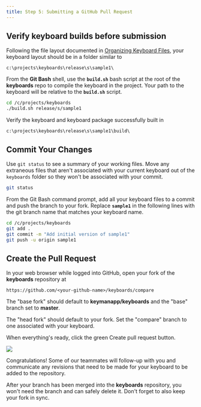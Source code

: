 ```yaml
---
title: Step 5: Submitting a GitHub Pull Request
---
```

  
## Verify keyboard builds before submission

Following the file layout documented in [Organizing Keyboard
Files](step-0), your keyboard layout should be in a folder similar
to

``` none
c:\projects\keyboards\release\s\sample1\
```

From the **Git Bash** shell, use the **`build.sh`** bash script at the
root of the **keyboards** repo to compile the keyboard in the project.
Your path to the keyboard will be relative to the **`build.sh`** script.

``` bash
cd /c/projects/keyboards
./build.sh release/s/sample1
```

Verify the keyboard and keyboard package successfully built in

``` none
c:\projects\keyboards\release\s\sample1\build\
```

## Commit Your Changes

Use `git status` to see a summary of your working files. Move any
extraneous files that aren't associated with your current keyboard out
of the `keyboards` folder so they won't be associated with your commit.

``` bash
git status
```

From the Git Bash command prompt, add all your keyboard files to a
commit and push the branch to your fork. Replace **`sample1`** in the
following lines with the git branch name that matches your keyboard
name.

``` bash
cd /c/projects/keyboards
git add .
git commit -m "Add initial version of sample1"
git push -u origin sample1
```

## Create the Pull Request

In your web browser while logged into GitHub, open your fork of the
**keyboards** repository at

``` none
https://github.com/<your-github-name>/keyboards/compare
```

The "base fork" should default to **keymanapp/keyboards** and the "base"
branch set to **master**.

The "head fork" should default to your fork. Set the "compare" branch to
one associated with your keyboard.

When everything's ready, click the green Create
pull request button.

![](/cdn/dev/img/developer/keyboards/comparing-changes.png)

Congratulations! Some of our teammates will follow-up with you and
communicate any revisions that need to be made for your keyboard to be
added to the repository.

After your branch has been merged into the **keyboards** repository, you
won't need the branch and can safely delete it. Don't forget to also
keep your fork in sync.
